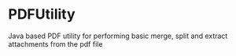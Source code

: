 # PDFUtility
Java based PDF utility for performing basic merge, split and extract attachments from the pdf file

